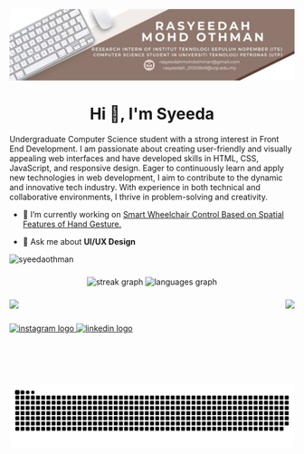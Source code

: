 ![universal-personal-banner](bannersyeeda.jpeg)
<h1 align="center">Hi 👋, I'm Syeeda</h1>

Undergraduate Computer Science student with a strong interest in Front End Development. I am passionate about creating user-friendly and visually appealing web interfaces and have developed skills in HTML, CSS, JavaScript, and responsive design. Eager to continuously learn and apply new technologies in web development, I aim to contribute to the dynamic and innovative tech industry. With experience in both technical and collaborative environments, I thrive in problem-solving and creativity.

- 🔭 I’m currently working on [Smart Wheelchair Control Based on Spatial Features of Hand Gesture.](https://github.com/AgungHari/Smart-Wheelchair-Control-Based-on-Spatial-Features-of-Hand-Gesture)

- 💬 Ask me about **UI/UX Design**

<p align="left"> <img src="https://komarev.com/ghpvc/?username=syeedaothman&label=Profile%20views&color=0e75b6&style=flat" alt="syeedaothman" /> </p>

###

<div align="center">
  <img src="https://streak-stats.demolab.com?user=SyeedaOthman&locale=en&mode=daily&theme=dracula&hide_border=false&border_radius=5" height="150" alt="streak graph"  />
  <img src="https://github-readme-stats.vercel.app/api/top-langs?username=SyeedaOthman&locale=en&hide_title=false&layout=compact&card_width=320&langs_count=5&theme=dracula&hide_border=false" height="150" alt="languages graph"  />
</div>

###

<img align="right" height="150" src="https://i.giphy.com/media/v1.Y2lkPTc5MGI3NjExN2cwdjZpYTRtcGpxaDdrNG5mdm1iMjU1enVwNTFqZWcxMmxvc2dtNiZlcD12MV9pbnRlcm5hbF9naWZfYnlfaWQmY3Q9Zw/13rQ7rrTrvZXlm/giphy.gif"  />

###

<p align="left">
  <a href="https://skillicons.dev">
    <img src="https://skillicons.dev/icons?i=opencv,pytorch,tensorflow,latex,scikitlearn,matlab,py,cpp,html,css,js,dart,tailwind,react,docker,postgres,mysql,firebase,mongodb,kotlin,flutter,typescript" width = "580"/>
  </a>
</p>

###

<div align="left">
  <a href="https://www.instagram.com/sye.eda/" target="_blank">
    <img src="https://img.shields.io/static/v1?message=Instagram&logo=instagram&label=&color=E4405F&logoColor=white&labelColor=&style=for-the-badge" height="35" alt="instagram logo"  />
  </a>
  <a href="https://my.linkedin.com/in/rasyeedah-mohd-othman#:~:text=%C2%B7%20Pengalaman:%20Institut%20Teknologi%20Sepuluh" target="_blank">
    <img src="https://img.shields.io/static/v1?message=LinkedIn&logo=linkedin&label=&color=0077B5&logoColor=white&labelColor=&style=for-the-badge" height="35" alt="linkedin logo"  />
  </a>
</div>

###

<br clear="both">

<img src="https://raw.githubusercontent.com/SyeedaOthman/SyeedaOthman/output/snake.svg" alt="Snake animation" />

###
